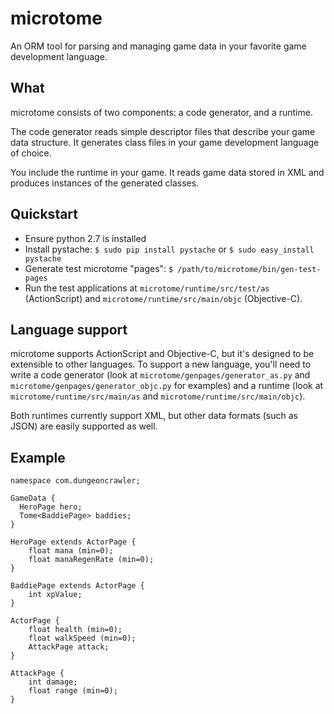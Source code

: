 microtome
=========

An ORM tool for parsing and managing game data in your favorite game development language.

## What

microtome consists of two components: a code generator, and a runtime. 

The code generator reads simple descriptor files that describe your game data structure. It generates class files in your game development language of choice.

You include the runtime in your game. It reads game data stored in XML and produces instances of the generated classes.

## Quickstart

* Ensure python 2.7 is installed
* Install pystache: ```$ sudo pip install pystache``` or ```$ sudo easy_install pystache```
* Generate test microtome "pages": ```$ /path/to/microtome/bin/gen-test-pages```
* Run the test applications at  ```microtome/runtime/src/test/as``` (ActionScript) and ```microtome/runtime/src/main/objc``` (Objective-C).

## Language support

microtome supports ActionScript and Objective-C, but it's designed to be extensible to other languages. To support a new language, you'll need to write a code generator (look at ```microtome/genpages/generator_as.py``` and ```microtome/genpages/generator_objc.py``` for examples) and a runtime (look at ```microtome/runtime/src/main/as``` and ```microtome/runtime/src/main/objc```).

Both runtimes currently support XML, but other data formats (such as JSON) are easily supported as well.
    
## Example

```
namespace com.dungeoncrawler;

GameData {
  HeroPage hero;
  Tome<BaddiePage> baddies;
}

HeroPage extends ActorPage {
    float mana (min=0);
    float manaRegenRate (min=0);
}

BaddiePage extends ActorPage {
    int xpValue;
}

ActorPage {
    float health (min=0);
    float walkSpeed (min=0);
    AttackPage attack;
}

AttackPage {
    int damage;
    float range (min=0);
}

```
    
